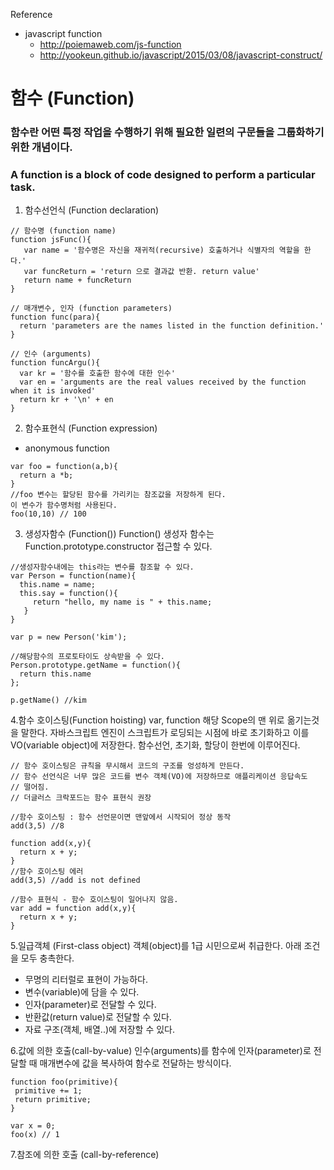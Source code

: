 Reference
- javascript function
   - http://poiemaweb.com/js-function
   - http://yookeun.github.io/javascript/2015/03/08/javascript-construct/
# 함수 (Function)
  ### 함수란 어떤 특정 작업을 수행하기 위해 필요한 일련의 구문들을 그룹화하기 위한 개념이다.
  ### A function is a block of code designed to perform a particular task.
  
1. 함수선언식 (Function declaration)

```
// 함수명 (function name)
function jsFunc(){
   var name = '함수명은 자신을 재귀적(recursive) 호출하거나 식별자의 역할을 한다.'
   var funcReturn = 'return 으로 결과값 반환. return value' 
   return name + funcReturn 
}

// 매개변수, 인자 (function parameters)
function func(para){
  return 'parameters are the names listed in the function definition.'
}

// 인수 (arguments) 
function funcArgu(){
  var kr = '함수를 호출한 함수에 대한 인수'
  var en = 'arguments are the real values received by the function when it is invoked'
  return kr + '\n' + en
}

```
2. 함수표현식 (Function expression)
- anonymous function
```
var foo = function(a,b){
  return a *b;
}
//foo 변수는 할당된 함수를 가리키는 참조값을 저장하게 된다.
이 변수가 함수명처럼 사용된다.
foo(10,10) // 100
```
3. 생성자함수 (Function())
Function() 생성자 함수는 Function.prototype.constructor 접근할 수 있다. 
```
//생성자함수내에는 this라는 변수를 참조할 수 있다.
var Person = function(name){
  this.name = name;
  this.say = function(){
     return "hello, my name is " + this.name; 
   }
}

var p = new Person('kim');

//해당함수의 프로토타이도 상속받을 수 있다.
Person.prototype.getName = function(){
  return this.name
};

p.getName() //kim
```
4.함수 호이스팅(Function hoisting)
var, function 해당 Scope의 맨 위로 옮기는것을 말한다. 자바스크립트 엔진이 
스크립트가 로딩되는 시점에 바로 초기화하고 이를 VO(variable object)에 저장한다.
함수선언, 초기화, 할당이 한번에 이루어진다. 
```
// 함수 호이스팅은 규칙을 무시해서 코드의 구조를 엉성하게 만든다.
// 함수 선언식은 너무 많은 코드를 변수 객체(VO)에 저장하므로 애플리케이션 응답속도
// 떨어짐.
// 더글러스 크락포드는 함수 표현식 권장

//함수 호이스팅 : 함수 선언문이면 맨앞에서 시작되어 정상 동작
add(3,5) //8

function add(x,y){
  return x + y;
}
//함수 호이스팅 에러 
add(3,5) //add is not defined

//함수 표현식 - 함수 호이스팅이 일어나지 않음.
var add = function add(x,y){
  return x + y;
}
```
5.일급객체 (First-class object)
객체(object)를 1급 시민으로써 취급한다. 아래 조건을 모두 충촉한다.
 - 무명의 리터럴로 표현이 가능하다.
 - 변수(variable)에 담을 수 있다.
 - 인자(parameter)로 전달할 수 있다.
 - 반환값(return value)로 전달할 수 있다.
 - 자료 구조(객체, 배열..)에 저장할 수 있다.

6.값에 의한 호출(call-by-value)
인수(arguments)를 함수에 인자(parameter)로 전달할 때 매개변수에 값을 복사하여
함수로 전달하는 방식이다.
```
function foo(primitive){
 primitive += 1;
 return primitive;
}

var x = 0;
foo(x) // 1
```
7.참조에 의한 호출 (call-by-reference)



